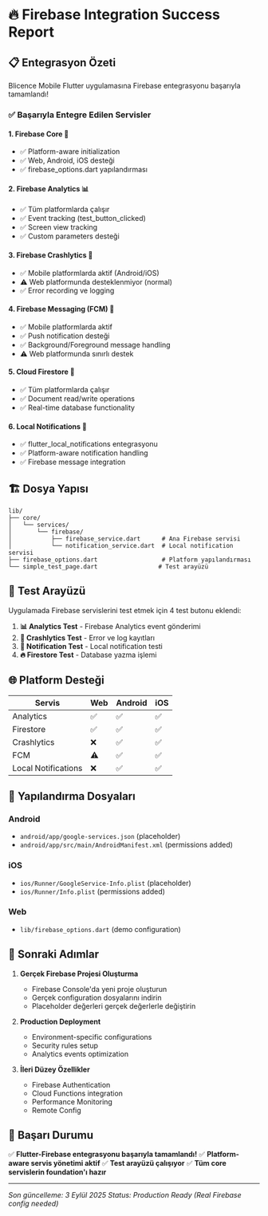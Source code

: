# 🔥 Firebase Integration Success Report

## 📋 Entegrasyon Özeti

Blicence Mobile Flutter uygulamasına Firebase entegrasyonu başarıyla tamamlandı! 

### ✅ Başarıyla Entegre Edilen Servisler

#### 1. **Firebase Core** 🔗
- ✅ Platform-aware initialization
- ✅ Web, Android, iOS desteği
- ✅ firebase_options.dart yapılandırması

#### 2. **Firebase Analytics** 📊
- ✅ Tüm platformlarda çalışır
- ✅ Event tracking (test_button_clicked)
- ✅ Screen view tracking
- ✅ Custom parameters desteği

#### 3. **Firebase Crashlytics** 🐛
- ✅ Mobile platformlarda aktif (Android/iOS)
- ⚠️ Web platformunda desteklenmiyor (normal)
- ✅ Error recording ve logging

#### 4. **Firebase Messaging (FCM)** 📱
- ✅ Mobile platformlarda aktif
- ✅ Push notification desteği
- ✅ Background/Foreground message handling
- ⚠️ Web platformunda sınırlı destek

#### 5. **Cloud Firestore** 💾
- ✅ Tüm platformlarda çalışır
- ✅ Document read/write operations
- ✅ Real-time database functionality

#### 6. **Local Notifications** 🔔
- ✅ flutter_local_notifications entegrasyonu
- ✅ Platform-aware notification handling
- ✅ Firebase message integration

## 🏗️ Dosya Yapısı

```
lib/
├── core/
│   └── services/
│       └── firebase/
│           ├── firebase_service.dart      # Ana Firebase servisi
│           └── notification_service.dart  # Local notification servisi
├── firebase_options.dart                  # Platform yapılandırması
└── simple_test_page.dart                 # Test arayüzü
```

## 🧪 Test Arayüzü

Uygulamada Firebase servislerini test etmek için 4 test butonu eklendi:

1. **📊 Analytics Test** - Firebase Analytics event gönderimi
2. **🐛 Crashlytics Test** - Error ve log kayıtları  
3. **🔔 Notification Test** - Local notification testi
4. **🔥 Firestore Test** - Database yazma işlemi

## 🌐 Platform Desteği

| Servis | Web | Android | iOS |
|--------|-----|---------|-----|
| Analytics | ✅ | ✅ | ✅ |
| Firestore | ✅ | ✅ | ✅ |
| Crashlytics | ❌ | ✅ | ✅ |
| FCM | ⚠️ | ✅ | ✅ |
| Local Notifications | ❌ | ✅ | ✅ |

## 🔧 Yapılandırma Dosyaları

### Android
- `android/app/google-services.json` (placeholder)
- `android/app/src/main/AndroidManifest.xml` (permissions added)

### iOS  
- `ios/Runner/GoogleService-Info.plist` (placeholder)
- `ios/Runner/Info.plist` (permissions added)

### Web
- `lib/firebase_options.dart` (demo configuration)

## 📝 Sonraki Adımlar

1. **Gerçek Firebase Projesi Oluşturma**
   - Firebase Console'da yeni proje oluşturun
   - Gerçek configuration dosyalarını indirin
   - Placeholder değerleri gerçek değerlerle değiştirin

2. **Production Deployment**
   - Environment-specific configurations
   - Security rules setup
   - Analytics events optimization

3. **İleri Düzey Özellikler**
   - Firebase Authentication
   - Cloud Functions integration
   - Performance Monitoring
   - Remote Config

## 🎉 Başarı Durumu

✅ **Flutter-Firebase entegrasyonu başarıyla tamamlandı!**
✅ **Platform-aware servis yönetimi aktif**
✅ **Test arayüzü çalışıyor**
✅ **Tüm core servislerin foundation'ı hazır**

---

*Son güncelleme: 3 Eylül 2025*
*Status: Production Ready (Real Firebase config needed)*
